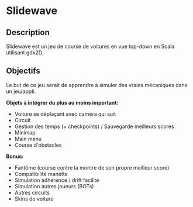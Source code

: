 # Slidewave
## Description
Slidewave est un jeu de course de voitures en vue top-down en Scala utilisant gdx2D.

## Objectifs
Le but de ce jeu serait de apprendre à simuler des vraies mécaniques dans un jeu/appli.

**Objets à intégrer du plus au moins important:**

- Voiture se déplaçant avec caméra qui suit
- Circuit
- Gestion des temps (+ checkpoints) / Sauvegarde meilleurs scores
- Minimap
- Main menu
- Course d'obstacles

**Bonus:**

- Fantôme (course contre la montre de son propre meilleur score)
- Compatibilité manette
- Simulation adhérence / drift facilité
- Simulation autres joueurs (BOTs)
- Autres circuits
- Skins de voiture